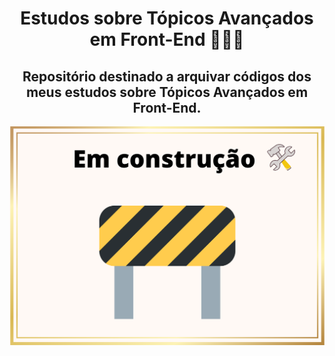 <h1 align="center"> Estudos sobre Tópicos Avançados em Front-End 👩🏽‍💻 </h1>

<h2 align="center">Repositório destinado a arquivar códigos dos meus estudos sobre Tópicos Avançados em Front-End. </h2> 

<p align="center">
 <img width="600" src="./em-construcao.png">
</p>

